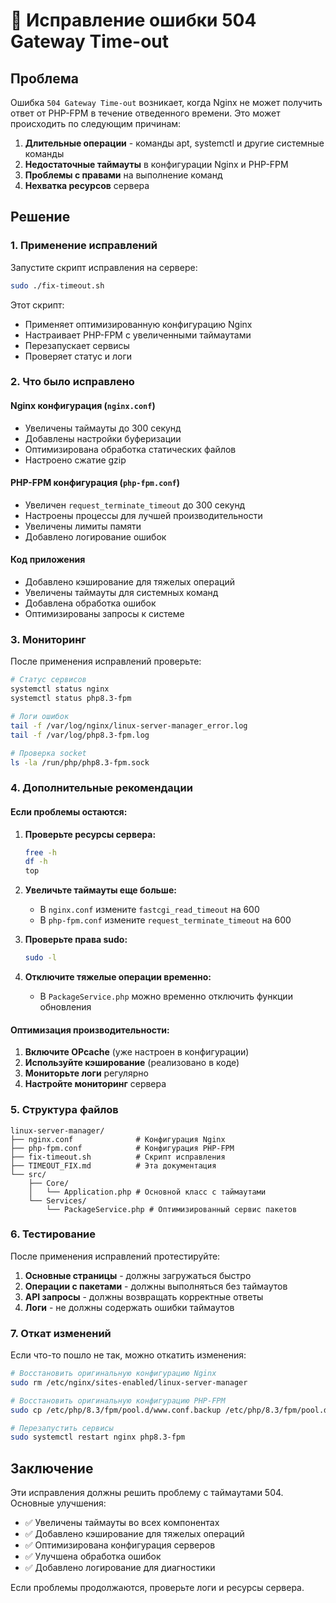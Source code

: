 # 🔧 Исправление ошибки 504 Gateway Time-out

## Проблема
Ошибка `504 Gateway Time-out` возникает, когда Nginx не может получить ответ от PHP-FPM в течение отведенного времени. Это может происходить по следующим причинам:

1. **Длительные операции** - команды apt, systemctl и другие системные команды
2. **Недостаточные таймауты** в конфигурации Nginx и PHP-FPM
3. **Проблемы с правами** на выполнение команд
4. **Нехватка ресурсов** сервера

## Решение

### 1. Применение исправлений

Запустите скрипт исправления на сервере:

```bash
sudo ./fix-timeout.sh
```

Этот скрипт:
- Применяет оптимизированную конфигурацию Nginx
- Настраивает PHP-FPM с увеличенными таймаутами
- Перезапускает сервисы
- Проверяет статус и логи

### 2. Что было исправлено

#### Nginx конфигурация (`nginx.conf`)
- Увеличены таймауты до 300 секунд
- Добавлены настройки буферизации
- Оптимизирована обработка статических файлов
- Настроено сжатие gzip

#### PHP-FPM конфигурация (`php-fpm.conf`)
- Увеличен `request_terminate_timeout` до 300 секунд
- Настроены процессы для лучшей производительности
- Увеличены лимиты памяти
- Добавлено логирование ошибок

#### Код приложения
- Добавлено кэширование для тяжелых операций
- Увеличены таймауты для системных команд
- Добавлена обработка ошибок
- Оптимизированы запросы к системе

### 3. Мониторинг

После применения исправлений проверьте:

```bash
# Статус сервисов
systemctl status nginx
systemctl status php8.3-fpm

# Логи ошибок
tail -f /var/log/nginx/linux-server-manager_error.log
tail -f /var/log/php8.3-fpm.log

# Проверка socket
ls -la /run/php/php8.3-fpm.sock
```

### 4. Дополнительные рекомендации

#### Если проблемы остаются:

1. **Проверьте ресурсы сервера:**
   ```bash
   free -h
   df -h
   top
   ```

2. **Увеличьте таймауты еще больше:**
   - В `nginx.conf` измените `fastcgi_read_timeout` на 600
   - В `php-fpm.conf` измените `request_terminate_timeout` на 600

3. **Проверьте права sudo:**
   ```bash
   sudo -l
   ```

4. **Отключите тяжелые операции временно:**
   - В `PackageService.php` можно временно отключить функции обновления

#### Оптимизация производительности:

1. **Включите OPcache** (уже настроен в конфигурации)
2. **Используйте кэширование** (реализовано в коде)
3. **Мониторьте логи** регулярно
4. **Настройте мониторинг** сервера

### 5. Структура файлов

```
linux-server-manager/
├── nginx.conf              # Конфигурация Nginx
├── php-fpm.conf            # Конфигурация PHP-FPM
├── fix-timeout.sh          # Скрипт исправления
├── TIMEOUT_FIX.md          # Эта документация
└── src/
    ├── Core/
    │   └── Application.php # Основной класс с таймаутами
    └── Services/
        └── PackageService.php # Оптимизированный сервис пакетов
```

### 6. Тестирование

После применения исправлений протестируйте:

1. **Основные страницы** - должны загружаться быстро
2. **Операции с пакетами** - должны выполняться без таймаутов
3. **API запросы** - должны возвращать корректные ответы
4. **Логи** - не должны содержать ошибки таймаутов

### 7. Откат изменений

Если что-то пошло не так, можно откатить изменения:

```bash
# Восстановить оригинальную конфигурацию Nginx
sudo rm /etc/nginx/sites-enabled/linux-server-manager

# Восстановить оригинальную конфигурацию PHP-FPM
sudo cp /etc/php/8.3/fpm/pool.d/www.conf.backup /etc/php/8.3/fpm/pool.d/www.conf

# Перезапустить сервисы
sudo systemctl restart nginx php8.3-fpm
```

## Заключение

Эти исправления должны решить проблему с таймаутами 504. Основные улучшения:

- ✅ Увеличены таймауты во всех компонентах
- ✅ Добавлено кэширование для тяжелых операций
- ✅ Оптимизирована конфигурация серверов
- ✅ Улучшена обработка ошибок
- ✅ Добавлено логирование для диагностики

Если проблемы продолжаются, проверьте логи и ресурсы сервера.
